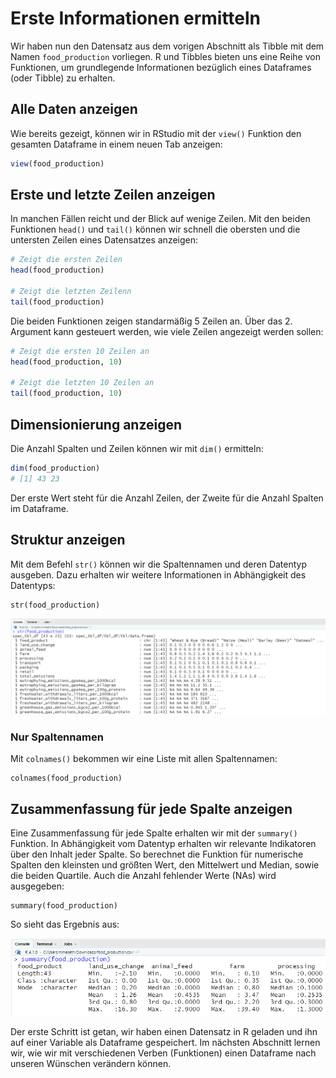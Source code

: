 # Erste Informationen ermitteln

Wir haben nun den Datensatz aus dem vorigen Abschnitt als Tibble mit dem Namen `food_production` vorliegen. R und Tibbles bieten uns eine Reihe von Funktionen, um grundlegende Informationen bezüglich eines Dataframes (oder Tibble) zu erhalten.

## Alle Daten anzeigen

Wie bereits gezeigt, können wir in RStudio mit der `view()` Funktion den gesamten Dataframe in einem neuen Tab anzeigen:

```r
view(food_production)
```

## Erste und letzte Zeilen anzeigen

In manchen Fällen reicht und der Blick auf wenige Zeilen. Mit den beiden Funktionen `head()` und `tail()` können wir schnell die obersten und die untersten Zeilen eines Datensatzes anzeigen:

```r
# Zeigt die ersten Zeilen
head(food_production)        
        
# Zeigt die letzten Zeilenn
tail(food_production)                
```

Die beiden Funktionen zeigen standarmäßig 5 Zeilen an. Über das 2. Argument kann gesteuert werden, wie viele Zeilen angezeigt werden sollen:

```r
# Zeigt die ersten 10 Zeilen an
head(food_production, 10)

# Zeigt die letzten 10 Zeilen an
tail(food_production, 10)
```

## Dimensionierung anzeigen

Die Anzahl Spalten und Zeilen können wir mit `dim()` ermitteln:

```r
dim(food_production)
# [1] 43 23
```

Der erste Wert steht für die Anzahl Zeilen, der Zweite für die Anzahl Spalten im Dataframe.

## Struktur anzeigen

Mit dem Befehl `str()` können wir die Spaltennamen und deren Datentyp ausgeben. Dazu erhalten wir weitere Informationen in Abhängigkeit des Datentyps:

```
str(food_production)
```

![](<../../.gitbook/assets/image (50).png>)

### Nur Spaltennamen

Mit `colnames()` bekommen wir eine Liste mit allen Spaltennamen:

```
colnames(food_production)
```

## Zusammenfassung für jede Spalte anzeigen

Eine Zusammenfassung für jede Spalte erhalten wir mit der `summary()` Funktion. In Abhängigkeit vom Datentyp erhalten wir relevante Indikatoren über den Inhalt jeder Spalte. So berechnet die Funktion für numerische Spalten den kleinsten und größten Wert, den Mittelwert und Median, sowie die beiden Quartile. Auch die Anzahl fehlender Werte (NAs) wird ausgegeben:

```
summary(food_production)
```

So sieht das Ergebnis aus:

![](<../../.gitbook/assets/image (41).png>)

Der erste Schritt ist getan, wir haben einen Datensatz in R geladen und ihn auf einer Variable als Dataframe gespeichert. Im nächsten Abschnitt lernen wir, wie wir mit verschiedenen Verben (Funktionen) einen Dataframe nach unseren Wünschen verändern können.
